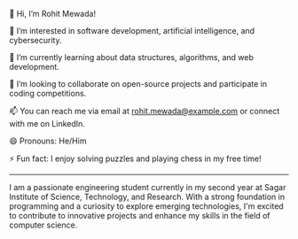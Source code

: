 👋 Hi, I’m Rohit Mewada!

👀 I’m interested in software development, artificial intelligence, and cybersecurity.

🌱 I’m currently learning about data structures, algorithms, and web development.

💞️ I’m looking to collaborate on open-source projects and participate in coding competitions.

📫 You can reach me via email at rohit.mewada@example.com or connect with me on LinkedIn.

😄 Pronouns: He/Him

⚡ Fun fact: I enjoy solving puzzles and playing chess in my free time!

---

I am a passionate engineering student currently in my second year at Sagar Institute of Science, Technology, and Research. With a strong foundation in programming and a curiosity to explore emerging technologies, I'm excited to contribute to innovative projects and enhance my skills in the field of computer science.
